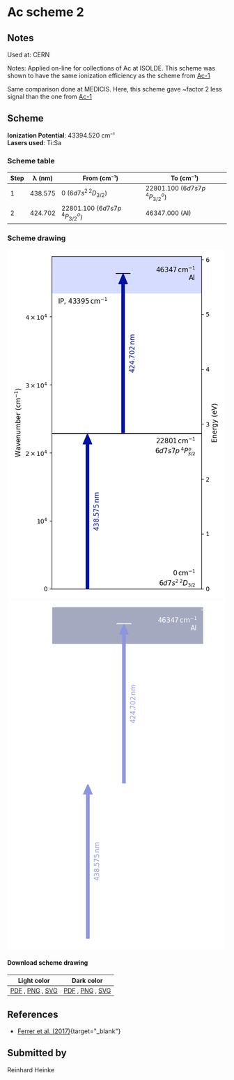 # Ac scheme 2

## Notes

Used at: CERN

Notes: Applied on-line for collections of Ac at ISOLDE. This scheme was shown to have the same ionization efficiency as the scheme from [Ac-1](../ac-001)

Same comparison done at MEDICIS. Here, this scheme gave ~factor 2 less signal than the one from [Ac-1](../ac-001)





## Scheme

**Ionization Potential**: 43394.520 cm⁻¹  
**Lasers used**: Ti:Sa

### Scheme table

| Step | λ (nm)  |            From (cm⁻¹)            |             To (cm⁻¹)             |
| ---- | ------- | --------------------------------- | --------------------------------- |
| 1    | 438.575 | 0 ($6d7s^2\,^2D_{3/2}$)           | 22801.100 ($6d7s7p\,^4P_{3/2}^o$) |
| 2    | 424.702 | 22801.100 ($6d7s7p\,^4P_{3/2}^o$) | 46347.000 (AI)                    |


### Scheme drawing

![ac scheme, light mode](ac-002/ac-002-light.png#only-light)
![ac scheme, dark mode](ac-002/ac-002-dark-web.png#only-dark)

#### Download scheme drawing

|                                            Light color                                            |                                           Dark color                                           |
| ------------------------------------------------------------------------------------------------- | ---------------------------------------------------------------------------------------------- |
| [PDF](ac-002/ac-002-light.pdf) , [PNG](ac-002/ac-002-light.png) , [SVG](ac-002/ac-002-light.svg)  | [PDF](ac-002/ac-002-dark.pdf) , [PNG](ac-002/ac-002-dark.png) , [SVG](ac-002/ac-002-dark.svg)  |


## References

  - [Ferrer et al. (2017)](https://doi.org/10.1038/ncomms14520){target="_blank"}



## Submitted by

Reinhard Heinke

